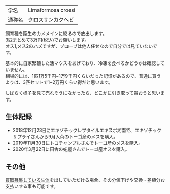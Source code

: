---
---

|||
|:-|:-|
| 学名 | Limaformosa crossi |
| 通称名 | クロスサンカクヘビ |

飼育種を陸生のカメメインに絞るので放出します。  
3匹まとめて3万円(税込)でお願いします。  
オス1,メス2のハズですが、ブローブは他人任せなので自分では見ていないです。  

基本的に自家繁殖した活マウスをあげており、冷凍を食べるかどうかは確認していません。  
相場的には、1匹1万5千円~1万9千円くらいだった記憶があるので、普通に買うよりは、3匹セットで1~2万円くらい得だと思います。

しばらく様子を見て売れそうになかったら、どこかに引き取って貰おうと思います。

## 生体記録

* 2018年12月23日にエキゾチックレプタイルエキスポ湘南で、エキゾチックサプライさんから9月入荷のトーゴ産のメスを購入。
* 2019年11月30日にトコチャンプルさんでトーゴ産のメスを購入。
* 2020年3月22日に田舎の蛇屋さんでトーゴ産オスを購入。

## その他

[買取募集している生体](/shopping/purchase-price-list)を出していただける場合、その分値下げや交換・差額分お支払いする事も可能です。
